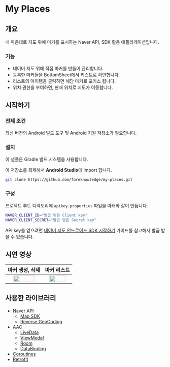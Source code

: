 # My Places

## 개요

내 마음대로 지도 위에 마커를 표시하는 Naver API, SDK 활용 애플리케이션입니다.

### 기능

- 네이버 지도 위에 직접 마커를 만들어 관리합니다.
- 등록한 마커들을 BottomSheet에서 리스트로 확인합니다.
- 리스트의 아이템을 클릭하면 해당 마커로 포커스 됩니다.
- 위치 권한을 부여하면, 현재 위치로 지도가 이동합니다.

## 시작하기

### 전제 조건

최신 버전의 Android 빌드 도구 및 Android 지원 저장소가 필요합니다.

### 설치

이 샘플은 Gradle 빌드 시스템을 사용합니다.

이 저장소를 복제해서 **Android Studio**에 import 합니다.

```bash
git clone https://github.com/foreknowledge/my-places.git
```

### 구성

프로젝트 루트 디렉토리에 `apikey.properties` 파일을 아래와 같이 만듭니다.

```bash
NAVER_CLIENT_ID="발급 받은 Client key"
NAVER_CLIENT_SECRET="발급 받은 Secret key"
```

API key를 얻으려면 [네이버 지도 안드로이드 SDK 시작하기](https://navermaps.github.io/android-map-sdk/guide-ko/1.html) 가이드를 참고해서 발급 받을 수 있습니다.

## 시연 영상

| 마커 생성, 삭제 | 마커 리스트 |
|:--:|:--:|
| <img src="https://user-images.githubusercontent.com/29790944/79769954-b765e580-8367-11ea-80b6-889990b2061e.gif" width="80%"> | <img src="https://user-images.githubusercontent.com/29790944/79769574-445c6f00-8367-11ea-9837-2fe0d5c6b95f.gif" width="80%"> |

## 사용한 라이브러리

- Naver API
  - [Map SDK](https://docs.ncloud.com/ko/naveropenapi_v3/maps/android-sdk/v3/start.html)
  - [Reverse GeoCoding](https://docs.ncloud.com/ko/naveropenapi_v3/maps/reverse-geocoding/reverse-geocoding.html)
- AAC
  - [LiveData](https://developer.android.com/topic/libraries/architecture/livedata)
  - [ViewModel](https://developer.android.com/topic/libraries/architecture/viewmodel)
  - [Room](https://developer.android.com/topic/libraries/architecture/room) 
  - [DataBinding](https://developer.android.com/topic/libraries/data-binding)
- [Coroutines](https://github.com/Kotlin/kotlinx.coroutines)
- [Retrofit](https://square.github.io/retrofit) 
